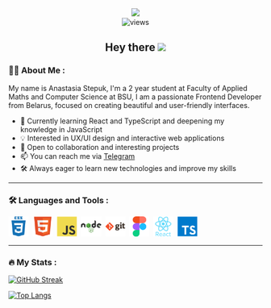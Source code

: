 <div id="header" align="center">
  <img src="https://media1.giphy.com/media/v1.Y2lkPTc5MGI3NjExcGk2bnZia2NhYmJkczRpdWZobDdtZzFlOXV4cWpqeXNqaXFkcm10dSZlcD12MV9pbnRlcm5hbF9naWZfYnlfaWQmY3Q9cw/6KirhLJyR7oMcwgJQk/giphy.gif" width="100"/>
</div>
<div id="views" align="center">
  <img src="https://komarev.com/ghpvc/?username=yuyuu-8&style=flat-square&color=blue" alt="views"/>
</div>

<h2 align="center">
  Hey there
  <img src="https://media.giphy.com/media/hvRJCLFzcasrR4ia7z/giphy.gif" width="30px"/>
</h2>

### 👩‍💻 About Me :
My name is Anastasia Stepuk, I'm a 2 year student at Faculty of Applied Maths and Computer Science at BSU, I am a passionate Frontend Developer from Belarus, focused on creating beautiful and user-friendly interfaces.
- 🌱 Currently learning React and TypeScript and deepening my knowledge in JavaScript
- 💡 Interested in UX/UI design and interactive web applications
- 🤝 Open to collaboration and interesting projects
- 📫 You can reach me via [Telegram](https://t.me/yuyuu_8)
- 🛠️ Always eager to learn new technologies and improve my skills

---

### :hammer_and_wrench: Languages and Tools :
<div>
  <img src="https://github.com/devicons/devicon/blob/master/icons/css3/css3-plain-wordmark.svg"  title="CSS3" alt="CSS" width="40" height="40"/>&nbsp;
  <img src="https://github.com/devicons/devicon/blob/master/icons/html5/html5-original.svg" title="HTML5" alt="HTML" width="40" height="40"/>&nbsp;
  <img src="https://github.com/devicons/devicon/blob/master/icons/javascript/javascript-original.svg" title="JavaScript" alt="JavaScript" width="40" height="40"/>&nbsp;
  <img src="https://github.com/devicons/devicon/blob/master/icons/nodejs/nodejs-original-wordmark.svg" title="NodeJS" alt="NodeJS" width="40" height="40"/>&nbsp;
  <!-- <img src="https://github.com/devicons/devicon/blob/master/icons/redux/redux-original.svg" title="Redux" alt="Redux" width="40" height="40"/>&nbsp; -->  
  <img src="https://github.com/devicons/devicon/blob/master/icons/git/git-original-wordmark.svg" title="Git" alt="Git" width="40" height="40"/>&nbsp;
  <img src="https://github.com/devicons/devicon/blob/master/icons/figma/figma-original.svg" title="Figma" alt="Figma" width="40" height="40"/>&nbsp;
  <img src="https://github.com/devicons/devicon/blob/master/icons/react/react-original-wordmark.svg" title="React" alt="React" width="40" height="40"/>&nbsp;
  <img src="https://github.com/devicons/devicon/blob/master/icons/typescript/typescript-original.svg" title="Typescript" alt="Typescript" width="40" height="40"/>
</div>

---

### :fire: My Stats :
[![GitHub Streak](http://github-readme-streak-stats.herokuapp.com?user=yuyuu-8&theme=tokyonight)](https://git.io/streak-stats)

[![Top Langs](https://github-readme-stats.vercel.app/api/top-langs/?username=yuyuu-8)](https://github.com/anuraghazra/github-readme-stats)
